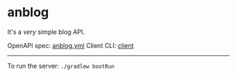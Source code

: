 # anblog

It's a *very* simple blog API.

OpenAPI spec: [anblog.yml](anblog.yml)
Client CLI: [client](client)

---

To run the server: `./gradlew bootRun`
